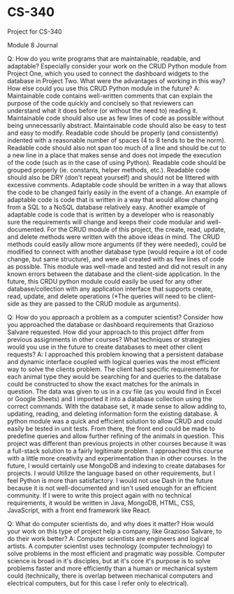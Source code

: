 # CS-340
Project for CS-340

Module 8 Journal

Q:
How do you write programs that are maintainable, readable, and adaptable? Especially consider your work on the CRUD Python module from Project One, which you used to connect the dashboard widgets to the database in Project Two. What were the advantages of working in this way? How else could you use this CRUD Python module in the future?
A:
Maintainable code contains well-written comments that can explain the purpose of the code quickly and concisely so that reviewers can understand what it does before (or without the need to) reading it. Maintainable code should also use as few lines of code as possible without being unnecessarily abstract. Maintainable code should also be easy to test and easy to modify.
Readable code should be properly (and consistently) indented with a reasonable number of spaces (4 to 8 tends to be the norm). Readable code should also not span too much of a line and should be cut to a new line in a place that makes sense and does not impede the execution of the code (such as in the case of using Python). Readable code should be grouped properly (ie. constants, helper methods, etc.). Readable code should also be DRY (don't repeat yourself) and should not be littered with excessive comments.
Adaptable code should be written in a way that allows the code to be changed fairly easily in the event of a change. An example of adaptable code is code that is written in a way that would allow changing from a SQL to a NoSQL database relatively easy. Another example of adaptable code is code that is written by a developer who is reasonably sure the requirements will change and keeps their code modular and well-documented.
For the CRUD module of this project, the create, read, update, and delete methods were written with the above ideas in mind. The CRUD methods could easily allow more arguments (if they were needed), could be modified to connect with another database type (would require a lot of code change, but same structure), and were all created with as few lines of code as possible. This module was well-made and tested and did not result in any known errors between the database and the client-side application. In the future, this CRDU python module could easily be used for any other database/collection with any application interface that supports create, read, update, and delete operations (*The queries will need to be client-side as they are passed to the CRUD module as arguments).

Q:
How do you approach a problem as a computer scientist? Consider how you approached the database or dashboard requirements that Grazioso Salvare requested. How did your approach to this project differ from previous assignments in other courses? What techniques or strategies would you use in the future to create databases to meet other client requests?
A:
I approached this problem knowing that a persistent database and dynamic interface coupled with logical queries was the most efficient way to solve the clients problem. The client had specific requirements for each animal type they would be searching for and queries to the database could be constructed to show the exact matches for the animals in question. The data was given to us in a csv file (as you would find in Excel or Google Sheets) and I imported it into a database collection using the correct commands. With the database set, it made sense to allow adding to, updating, reading, and deleting information form the existing database. A python module was a quick and efficient solution to allow CRUD and could easily be tested in unit tests. From there, the front end could be made to predefine queries and allow further refining of the animals in question. This project was different than previous projects in other courses because it was a full-stack solution to a fairly legitimate problem. I approached this course with a little more creativity and experimentation than in other courses. In the future, I would certainly use MongoDB and indexing to create databases for projects. I would Utilize the language based on other requirements, but I feel Python is more than satisfactory. I would not use Dash in the future because it is not well-documented and isn't used enough for an efficient community. If I were to write this project again with no technical requirements, it would be written in Java, MongoDB, HTML, CSS, JavaScript, with a front end framework like React.

Q:
What do computer scientists do, and why does it matter? How would your work on this type of project help a company, like Grazioso Salvare, to do their work better?
A:
Computer scientists are engineers and logical artists. A computer scientist uses technology (computer technology) to solve problems in the most efficient and pragmatic way possible. Computer science is broad in it's disciples, but at it's core it's purpose is to solve problems faster and more efficiently than a human or mechanical system could (technically, there is overlap between mechanical computers and electrical computers, but for this case I refer only to electrical). 
